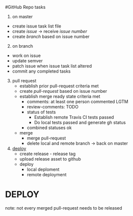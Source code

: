 <!--

-->

#GitHub Repo tasks

1. on master
 - create issue task list file
 - create *issue*  -> receive *issue number*
 - create *branch* based on issue number
2. on branch
 - work on issue
 - update semver 
 - patch issue when issue task list altered 
 - commit any completed tasks
3. pull request
    - establish prior pull-request criteria met
    - create *pull-request* based on issue number  
    - establish merge ready state criteria met
        - comments: at least one person commented LGTM 
        - review-comments: TODO
        - status of tests
            - Establish remote Travis CI tests passed
            - Do local tests passed and generate gh status
        - combined statuses ok
    - merge
        - merge pull-request
        - delete local and remote branch -> back on master
4. [deploy](#DEPLOY)
    - create release - release tag 
    - upload release asset to github 
    - deploy
        - local deploment
        - remote deployment
 



# DEPLOY <a id="DEPLOY"/>

 note: not every merged pull-request needs to be released


